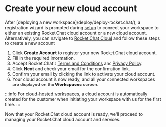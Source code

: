# Create your new cloud account

After [deploying a new workspace]/deploy/deploy-rocket.chat/), a registration wizard is prompted during [setup](../../setup-and-configure/accessing-your-workspace/rocket.chat-setup-wizard.md)  to connect your workspace to either an existing Rocket.Chat cloud account or a new cloud account. Alternatively, you can navigate to [Rocket.Chat Cloud](https://cloud.rocket.chat/) and follow these steps to create a new account:&#x20;

1. Click **Create Account** to register your new Rocket.Chat cloud account.
2. Fill in the required information.
3. Accept Rocket.Chat's [Terms and Conditions](https://rocket.chat/terms) and [Privacy Policy](https://rocket.chat/privacy).
4. Click **Next** and check your email for the confirmation link.
5. Confirm your email by clicking the link to activate your cloud account.
6. Your cloud account is now ready, and all your connected workspaces are displayed on the **Workspaces** screen.

:::info
For [cloud-hosted workspaces](https://docs.rocket.chat/customer-center/cloud-services-center/rocket.chat-cloud-hosting-service-level-agreement-sla), a cloud account is automatically created for the customer when initiating your workspace with us for the first time.
:::

Now that your Rocket.Chat cloud account is ready, we'll proceed to managing your Rocket.Chat cloud account and services.
